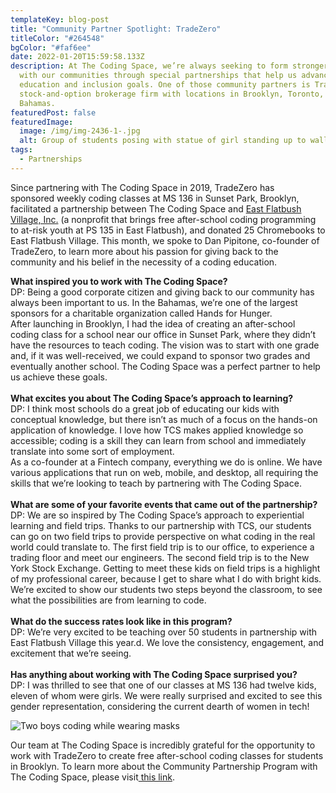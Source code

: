 ```yaml
---
templateKey: blog-post
title: "Community Partner Spotlight: TradeZero"
titleColor: "#264548"
bgColor: "#faf6ee"
date: 2022-01-20T15:59:58.133Z
description: At The Coding Space, we’re always seeking to form stronger bonds
  with our communities through special partnerships that help us advance our
  education and inclusion goals. One of those community partners is TradeZero, a
  stock-and-option brokerage firm with locations in Brooklyn, Toronto, and the
  Bahamas.
featuredPost: false
featuredImage:
  image: /img/img-2436-1-.jpg
  alt: Group of students posing with statue of girl standing up to wall street
tags:
  - Partnerships
---
```

Since partnering with The Coding Space in 2019, TradeZero has sponsored weekly coding classes at MS 136 in Sunset Park, Brooklyn, facilitated a partnership between The Coding Space and [East Flatbush Village, Inc.](https://eastflatbushvillage.org/) (a nonprofit that brings free after-school coding programming to at-risk youth at PS 135 in East Flatbush), and donated 25 Chromebooks to East Flatbush Village. This month, we spoke to Dan Pipitone, co-founder of TradeZero, to learn more about his passion for giving back to the community and his belief in the necessity of a coding education.

**What inspired you to work with The Coding Space?**\
DP: Being a good corporate citizen and giving back to our community has always been important to us. In the Bahamas, we’re one of the largest sponsors for a charitable organization called Hands for Hunger. \
After launching in Brooklyn, I had the idea of creating an after-school coding class for a school near our office in Sunset Park, where they didn’t have the resources to teach coding. The vision was to start with one grade and, if it was well-received, we could expand to sponsor two grades and eventually another school. The Coding Space was a perfect partner to help us achieve these goals. \
\
**What excites you about The Coding Space’s approach to learning?** \
DP: I think most schools do a great job of educating our kids with conceptual knowledge, but there isn’t as much of a focus on the hands-on application of knowledge. I love how TCS makes applied knowledge so accessible; coding is a skill they can learn from school and immediately translate into some sort of employment.\
As a co-founder at a Fintech company, everything we do is online. We have various applications that run on web, mobile, and desktop, all requiring the skills that we’re looking to teach by partnering with The Coding Space. \
\
**What are some of your favorite events that came out of the partnership?**\
DP: We are so inspired by The Coding Space’s approach to experiential learning and field trips. Thanks to our partnership with TCS, our students can go on two field trips to provide perspective on what coding in the real world could translate to. The first field trip is to our office, to experience a trading floor and meet our engineers. The second field trip is to the New York Stock Exchange. Getting to meet these kids on field trips is a highlight of my professional career, because I get to share what I do with bright kids. We’re excited to show our students two steps beyond the classroom, to see what the possibilities are from learning to code. \
 \
**What do the success rates look like in this program?**\
DP: We’re very excited to be teaching over 50 students in partnership with East Flatbush Village this year.d. We love the consistency, engagement, and excitement that we’re seeing. \
\
**​Has anything about working with The Coding Space surprised you?**\
DP: I was thrilled to see that one of our classes at MS 136 had twelve kids, eleven of whom were girls. We were really surprised and excited to see this gender representation, considering the current dearth of women in tech!

![Two boys coding while wearing masks](/img/two-boys-coding-with-masks.jpeg "Two boys coding while wearing masks")

Our team at The Coding Space is incredibly grateful for the opportunity to work with TradeZero to create free after-school coding classes for students in Brooklyn. To learn more about the Community Partnership Program with The Coding Space, please visit[ this link](/partnerships).